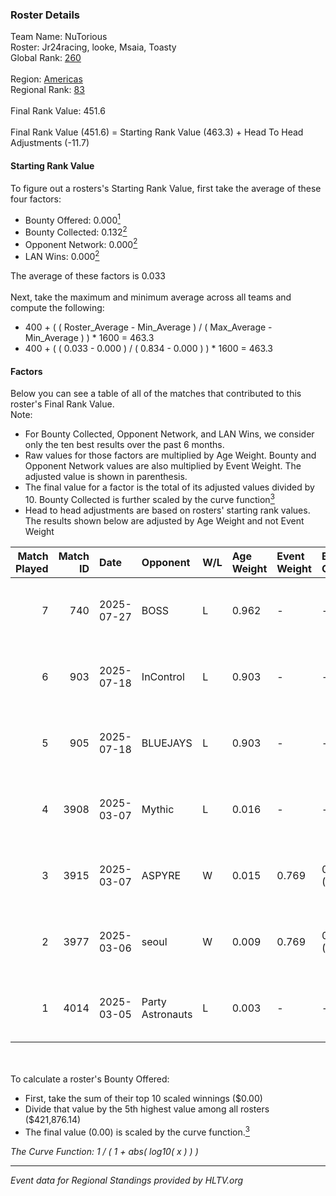 ### Roster Details<br />
Team Name: NuTorious<br />
Roster: Jr24racing, looke, Msaia, Toasty<br />
Global Rank: [260](../../standings_global_2025_09_01.md)<br />
<br />
Region: [Americas]( ../../standings_americas_2025_09_01.md)<br />
Regional Rank: [83]( ../../standings_americas_2025_09_01.md)<br />
<br />
Final Rank Value:  451.6<br />
<br />
Final Rank Value (451.6) = Starting Rank Value (463.3) + Head To Head Adjustments (-11.7)<br />

#### Starting Rank Value<br />
To figure out a rosters's Starting Rank Value, first take the average of these four factors:<br />
- Bounty Offered: 0.000[<sup>1</sup>](#table2)
- Bounty Collected: 0.132[<sup>2</sup>](#table1)
- Opponent Network: 0.000[<sup>2</sup>](#table1)
- LAN Wins: 0.000[<sup>2</sup>](#table1)

The average of these factors is 0.033<br />
<br />
Next, take the maximum and minimum average across all teams and compute the following:<br />
- 400 + ( ( Roster_Average - Min_Average ) / ( Max_Average - Min_Average ) ) * 1600 = 463.3
- 400 + ( ( 0.033 - 0.000 ) / ( 0.834 - 0.000 ) ) * 1600 = 463.3


#### Factors<br />
Below you can see a table of all of the matches that contributed to this roster's Final Rank Value.<br />
Note:<br />

- For Bounty Collected, Opponent Network, and LAN Wins, we consider only the ten best results over the past 6 months.
- Raw values for those factors are multiplied by Age Weight. Bounty and Opponent Network values are also multiplied by Event Weight. The adjusted value is shown in parenthesis.
- The final value for a factor is the total of its adjusted values divided by 10. Bounty Collected is further scaled by the curve function[<sup>3</sup>](#curveFunction)
- Head to head adjustments are based on rosters' starting rank values. The results shown below are adjusted by Age Weight and not Event Weight
<span id="table1"></span><br />


| Match Played | Match ID | Date       | Opponent         | W/L | Age Weight | Event Weight | Bounty Collected | Opponent Network | LAN Wins  | H2H Adj. | Roster                                   |
| -: | -: | :- | :- | :- | :- | :- | :- | :- | :- | -: | :- |
|            7 |      740 | 2025-07-27 | BOSS             | L   | 0.962      | -            | -                | -                | -         |    -4.93 | Jr24racing, looke, Msaia, nova, Toasty   |
|            6 |      903 | 2025-07-18 | InControl        | L   | 0.903      | -            | -                | -                | -         |    -5.54 | Jr24racing, looke, Msaia, nova, Toasty   |
|            5 |      905 | 2025-07-18 | BLUEJAYS         | L   | 0.903      | -            | -                | -                | -         |    -1.49 | Jr24racing, looke, Msaia, nova, Toasty   |
|            4 |     3908 | 2025-03-07 | Mythic           | L   | 0.016      | -            | -                | -                | -         |    -0.21 | icarus, Jr24racing, looke, Msaia, Toasty |
|            3 |     3915 | 2025-03-07 | ASPYRE           | W   | 0.015      | 0.769        | 0.000 (0.000)    | 0.214 (0.003)    | 0 (0.000) |     0.35 | icarus, Jr24racing, looke, Msaia, Toasty |
|            2 |     3977 | 2025-03-06 | seoul            | W   | 0.009      | 0.769        | 0.000 (0.000)    | 0.000 (0.000)    | 0 (0.000) |     0.12 | icarus, Jr24racing, looke, Msaia, Toasty |
|            1 |     4014 | 2025-03-05 | Party Astronauts | L   | 0.003      | -            | -                | -                | -         |    -0.02 | icarus, Jr24racing, looke, Msaia, Toasty |

<br />
<span id="table2"></span><br />
To calculate a roster's Bounty Offered:<br />

- First, take the sum of their top 10 scaled winnings ($0.00)
- Divide that value by the 5th highest value among all rosters ($421,876.14)
- The final value (0.00) is scaled by the curve function.[<sup>3</sup>](#curveFunction)

<span id="curveFunction"></span>_The Curve Function: 1 / ( 1 + abs( log10( x ) ) )_<br />

---
_Event data for Regional Standings provided by HLTV.org_<br />
